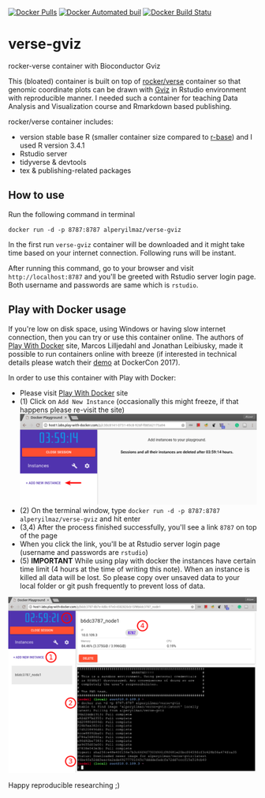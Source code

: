 [![Docker Pulls](https://img.shields.io/docker/pulls/alperyilmaz/verse-gviz.svg)](https://hub.docker.com/r/alperyilmaz/verse-gviz/) [![Docker Automated buil](https://img.shields.io/docker/automated/alperyilmaz/verse-gviz.svg?style=flat-square)](https://hub.docker.com/r/alperyilmaz/verse-gviz/) [![Docker Build Statu](https://img.shields.io/docker/build/alperyilmaz/verse-gviz.svg?style=flat-square)](https://hub.docker.com/r/alperyilmaz/verse-gviz/)

# verse-gviz
rocker-verse container with Bioconductor Gviz

This (bloated) container is built on top of [rocker/verse](https://hub.docker.com/r/rocker/verse/) container so that genomic coordinate plots can be drawn with [Gviz](http://bioconductor.org/packages/release/bioc/html/Gviz.html) in Rstudio environment with reproducible manner. I needed such a container for teaching Data Analysis and Visualization course and Rmarkdown based publishing.

rocker/verse container includes:

* version stable base R (smaller container size compared to [r-base](https://hub.docker.com/r/_/r-base/)) and I used R version 3.4.1 
* Rstudio server
* tidyverse & devtools
* tex & publishing-related packages

## How to use

Run the following command in terminal

```
docker run -d -p 8787:8787 alperyilmaz/verse-gviz
```

In the first run `verse-gviz` container will be downloaded and it might take time based on your internet connection. Following runs will be instant.

After running this command, go to your browser and visit `http://localhost:8787` and you'll be greeted with Rstudio server login page. Both username and passwords are same which is `rstudio`.

## Play with Docker usage

If you're low on disk space, using Windows or having slow internet connection, then you can try or use this container online. The authors of [Play With Docker](http://play-with-docker.com/) site, Marcos Lilljedahl and Jonathan Leibiusky, made it possible to run containers online with breeze (if interested in technical details please watch their [demo](https://www.youtube.com/watch?v=-h2VTE9WnZs#t=3m03s) at DockerCon 2017). 

In order to use this container with Play with Docker:

* Please visit  [Play With Docker](http://labs.play-with-docker.com/) site
* (1) Click on `Add New Instance` (occasionally this might freeze, if that happens please re-visit the site)
  ![new instance button](pwd1.png)
* (2) On the terminal window, type `docker run -d -p 8787:8787 alperyilmaz/verse-gviz` and hit enter
* (3,4) After the process finished successfully, you'll see a link `8787` on top of the page
* When you click the link, you'll be at Rstudio server login page (username and passwords are `rstudio`)
* (5) **IMPORTANT** While using play with docker the instances have certain time limit (4 hours at the time of writing this note). When an instance is killed all data will be lost. So please copy over unsaved data to your local folder or git push frequently to prevent loss of data.

![annotated-instructions](pwd2-annotated.png)

Happy reproducible researching ;)